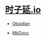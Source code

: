 # [时子延.io](https://github.com/AWSzyAI/AWSzyAI.github.io)

- [Obsidian](https://awszyai.github.io/obsidian)

- [MkDocs](https://awszyai.github.io/MkDocs) 
